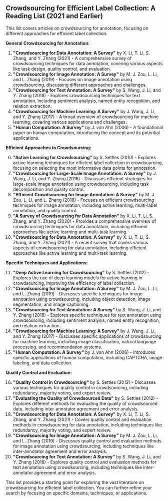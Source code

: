 ## Crowdsourcing for Efficient Label Collection: A Reading List (2021 and Earlier)

This list covers articles on crowdsourcing for annotation, focusing on different approaches for efficient label collection. 

**General Crowdsourcing for Annotation:**

1. **"Crowdsourcing for Data Annotation: A Survey"** by  X. Li, T. Li, S. Zhang, and Y. Zhang (2021) - A comprehensive survey of crowdsourcing techniques for data annotation, covering various aspects like task design, quality control, and evaluation.
2. **"Crowdsourcing for Image Annotation: A Survey"** by  M. J.  Zou, L.  Li, and L.  Zhang (2019) - Focuses on image annotation using crowdsourcing, discussing different approaches and challenges.
3. **"Crowdsourcing for Text Annotation: A Survey"** by  S.  Wang, J.  Li, and Y.  Zhang (2018) - Explores crowdsourcing techniques for text annotation, including sentiment analysis, named entity recognition, and relation extraction.
4. **"Crowdsourcing for Machine Learning: A Survey"** by  J.  Wang, J.  Li, and Y.  Zhang (2017) - A broad overview of crowdsourcing for machine learning, covering various applications and challenges.
5. **"Human Computation: A Survey"** by  J.  von Ahn (2006) - A foundational paper on human computation, introducing the concept and its potential applications.

**Efficient Approaches to Crowdsourcing:**

6. **"Active Learning for Crowdsourcing"** by  S.  Settles (2010) - Explores active learning techniques for efficient label collection in crowdsourcing, focusing on selecting the most informative data points for annotation.
7. **"Crowdsourcing for Large-Scale Image Annotation: A Survey"** by  J.  Wang, J.  Li, and Y.  Zhang (2016) - Discusses efficient strategies for large-scale image annotation using crowdsourcing, including task decomposition and quality control.
8. **"Efficient Crowdsourcing for Image Annotation: A Survey"** by  M.  J.  Zou, L.  Li, and L.  Zhang (2018) - Focuses on efficient crowdsourcing techniques for image annotation, including active learning, multi-label annotation, and quality control.
9. **"A Survey of Crowdsourcing for Data Annotation"** by  X.  Li, T.  Li, S.  Zhang, and Y.  Zhang (2020) - Provides a comprehensive overview of crowdsourcing techniques for data annotation, including efficient approaches like active learning and multi-task learning.
10. **"Crowdsourcing for Data Annotation: A Survey"** by  X.  Li, T.  Li, S.  Zhang, and Y.  Zhang (2021) - A recent survey that covers various aspects of crowdsourcing for data annotation, including efficient approaches like active learning and multi-task learning.

**Specific Techniques and Applications:**

11. **"Deep Active Learning for Crowdsourcing"** by  S.  Settles (2012) - Explores the use of deep learning models for active learning in crowdsourcing, improving the efficiency of label collection.
12. **"Crowdsourcing for Image Annotation: A Survey"** by  M.  J.  Zou, L.  Li, and L.  Zhang (2019) - Discusses specific techniques for image annotation using crowdsourcing, including object detection, image segmentation, and image captioning.
13. **"Crowdsourcing for Text Annotation: A Survey"** by  S.  Wang, J.  Li, and Y.  Zhang (2018) - Explores specific techniques for text annotation using crowdsourcing, including sentiment analysis, named entity recognition, and relation extraction.
14. **"Crowdsourcing for Machine Learning: A Survey"** by  J.  Wang, J.  Li, and Y.  Zhang (2017) - Discusses specific applications of crowdsourcing for machine learning, including image classification, natural language processing, and recommendation systems.
15. **"Human Computation: A Survey"** by  J.  von Ahn (2006) - Introduces specific applications of human computation, including CAPTCHA, image labeling, and data collection.

**Quality Control and Evaluation:**

16. **"Quality Control in Crowdsourcing"** by  S.  Settles (2012) - Discusses various techniques for quality control in crowdsourcing, including redundancy, majority voting, and expert review.
17. **"Evaluating the Quality of Crowdsourced Data"** by  S.  Settles (2012) - Explores different methods for evaluating the quality of crowdsourced data, including inter-annotator agreement and error analysis.
18. **"Crowdsourcing for Data Annotation: A Survey"** by  X.  Li, T.  Li, S.  Zhang, and Y.  Zhang (2021) - Covers quality control and evaluation methods in crowdsourcing for data annotation, including techniques like redundancy, majority voting, and expert review.
19. **"Crowdsourcing for Image Annotation: A Survey"** by  M.  J.  Zou, L.  Li, and L.  Zhang (2019) - Discusses quality control and evaluation methods for image annotation using crowdsourcing, including techniques like inter-annotator agreement and error analysis.
20. **"Crowdsourcing for Text Annotation: A Survey"** by  S.  Wang, J.  Li, and Y.  Zhang (2018) - Explores quality control and evaluation methods for text annotation using crowdsourcing, including techniques like inter-annotator agreement and error analysis.

This list provides a starting point for exploring the vast literature on crowdsourcing for efficient label collection. You can further refine your search by focusing on specific domains, techniques, or applications. 
